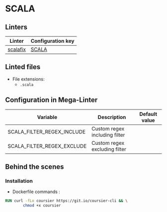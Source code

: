 <!-- markdownlint-disable MD003 MD020 MD033 MD041 -->
<!-- Generated by .automation/build.py, please do not update manually -->
<!-- Instead, update descriptor file at https://github.com/nvuillam/mega-linter/tree/master/megalinter/descriptors/scala.yml -->
# SCALA

## Linters

| Linter | Configuration key |
| ------ | ----------------- |
| [scalafix](scala_scalafix.md) | [SCALA](scala_scalafix.md) |

## Linted files

- File extensions:
  - `.scala`

## Configuration in Mega-Linter

| Variable | Description | Default value |
| ----------------- | -------------- | -------------- |
| SCALA_FILTER_REGEX_INCLUDE | Custom regex including filter |  |
| SCALA_FILTER_REGEX_EXCLUDE | Custom regex excluding filter |  |


## Behind the scenes

### Installation

- Dockerfile commands :
```dockerfile
RUN curl -fLo coursier https://git.io/coursier-cli && \
        chmod +x coursier

```

